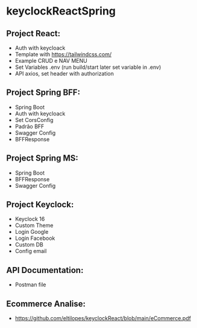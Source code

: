 # keyclockReactSpring

## Project React:
- Auth with keycloack 
- Template with https://tailwindcss.com/
- Example CRUD e NAV MENU
- Set Variables .env (run build/start later set variable in .env)
- API axios, set header with authorization

## Project Spring BFF:
- Spring Boot 
- Auth with keycloack 
- Set CorsConfig
- Padrão BFF
- Swagger Config
- BFFResponse

## Project Spring MS:
- Spring Boot 
- BFFResponse
- Swagger Config

## Project Keyclock:
- Keyclock 16
- Custom Theme
- Login Google
- Login Facebook
- Custom DB
- Config email

## API Documentation:
- Postman file

## Ecommerce Analise:
- https://github.com/eltilopes/keyclockReact/blob/main/eCommerce.pdf
